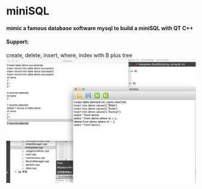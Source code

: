 # miniSQL
#### mimic a famous database software mysql to build a miniSQL with QT C++
#### Support:
create, delete, insert, where, index with B plus tree
![](https://github.com/BestOreo/Pic-for-README.md/blob/master/minisql/1.png)
